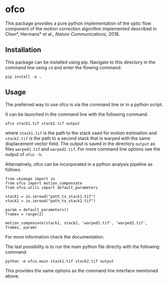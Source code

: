 ofco
====

This package provides a pure python implementation of the optic flow component of the motion correction algorithm implemented described in Chen\*, Hermans\* et al., *Nature Communications*, 2018.

Installation
------------
This package can be installed using pip.
Navigate to this directory in the command line using `cd` and enter the flowing command:
```
pip install -e .
```

Usage
-----
The preferred way to use ofco is via the command line or in a python script.

It can be launched in the command line with the following command.
```
ofco stack1.tif stack2.tif output
```
where `stack1.tif` is the path to the stack used for motion estimation and `stack2.tif`
is the path to a second stack that is warped with the same displacement vector field.
The output is saved in the directory `output` as files `warped1.tif` and `warped2.tif`.
For more command line options see the output of `ofco -h`.

Alternatively, ofco can be incorporated in a python analysis pipeline as follows.
```
from skimage import io
from ofco import motion_compensate
from ofco.utils import default_parameters

stack1 = io.imread("path_to_stack1.tif")
stack2 = io.imread("path_to_stack2.tif")

param = default_parameters()
frames = range(2)

motion_compensate(stack1, stack2, 'warped1.tif', 'warped2.tif', frames, param)
```
For more information check the documentation.

The last possibility is to run the main python file directly with the following command:
```
python -m ofco.main stack1.tif stack2.tif output
```
This provides the same options as the command line interface mentioned above.
